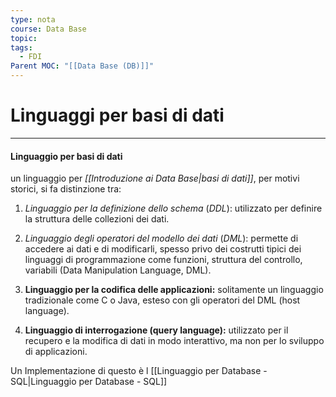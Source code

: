 ```yaml
---
type: nota
course: Data Base
topic: 
tags:
  - FDI
Parent MOC: "[[Data Base (DB)]]"
---
```


# Linguaggi per basi di dati
---
#### Linguaggio per basi di dati
un linguaggio per _[[Introduzione ai Data Base|basi di dati]]_, per motivi storici, si fa distinzione tra:
1. _Linguaggio per la definizione dello schema_ (_DDL_): utilizzato per definire la struttura delle collezioni dei dati.

2. _Linguaggio degli operatori del modello dei dati_ (_DML_): permette di accedere ai dati e di modificarli, spesso privo dei costrutti tipici dei linguaggi di programmazione come funzioni, struttura del controllo, variabili (Data Manipulation Language, DML).

3. **Linguaggio per la codifica delle applicazioni:** solitamente un linguaggio tradizionale come C o Java, esteso con gli operatori del DML (host language).

1. **Linguaggio di interrogazione (query language):** utilizzato per il recupero e la modifica di dati in modo interattivo, ma non per lo sviluppo di applicazioni.


Un Implementazione di questo è l [[Linguaggio per Database - SQL|Linguaggio per Database - SQL]]